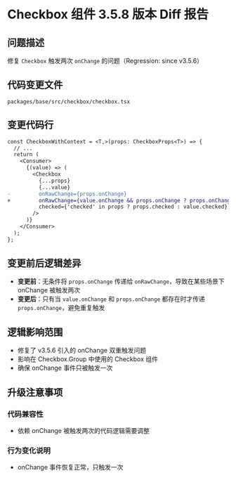 # Checkbox 组件 3.5.8 版本 Diff 报告

## 问题描述
修复 `Checkbox` 触发两次 `onChange` 的问题（Regression: since v3.5.6）

## 代码变更文件
`packages/base/src/checkbox/checkbox.tsx`

## 变更代码行
```diff
const CheckboxWithContext = <T,>(props: CheckboxProps<T>) => {
  // ...
  return (
    <Consumer>
      {(value) => (
        <Checkbox
          {...props}
          {...value}
-         onRawChange={props.onChange}
+         onRawChange={value.onChange && props.onChange ? props.onChange : undefined}
          checked={'checked' in props ? props.checked : value.checked}
        />
      )}
    </Consumer>
  );
};
```

## 变更前后逻辑差异
- **变更前**：无条件将 `props.onChange` 传递给 `onRawChange`，导致在某些场景下 onChange 被触发两次
- **变更后**：只有当 `value.onChange` 和 `props.onChange` 都存在时才传递 `props.onChange`，避免重复触发

## 逻辑影响范围
- 修复了 v3.5.6 引入的 onChange 双重触发问题
- 影响在 Checkbox.Group 中使用的 Checkbox 组件
- 确保 onChange 事件只被触发一次

## 升级注意事项

### 代码兼容性
- 依赖 onChange 被触发两次的代码逻辑需要调整

### 行为变化说明
- onChange 事件恢复正常，只触发一次